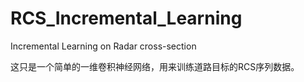 # RCS_Incremental_Learning
Incremental Learning on Radar cross-section

这只是一个简单的一维卷积神经网络，用来训练道路目标的RCS序列数据。
